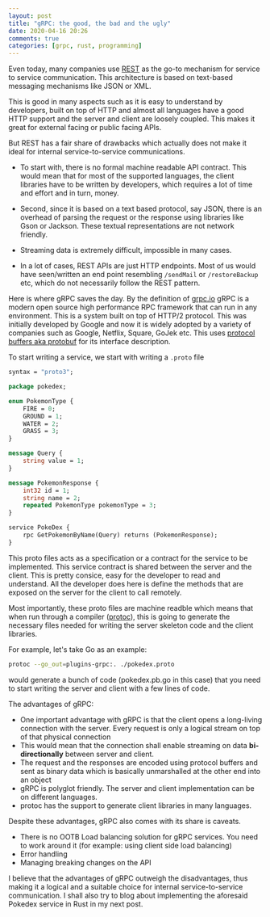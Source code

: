 ```yaml
---
layout: post
title: "gRPC: the good, the bad and the ugly"
date: 2020-04-16 20:26
comments: true
categories: [grpc, rust, programming]
---
```


Even today, many companies use [REST](https://en.wikipedia.org/wiki/Representational_state_transfer) as the go-to mechanism for service to service communication. This architecture is based on text-based messaging mechanisms like JSON or XML. 

This is good in many aspects such as it is easy to understand by developers, built on top of HTTP and almost all languages have a good HTTP support and the server and client are loosely coupled. This makes it great for external facing or public facing APIs.

But REST has a fair share of drawbacks which actually does not make it ideal for internal service-to-service communications. 

- To start with, there is no formal machine readable API contract. This would mean that for most of the supported languages, the client libraries have to be written by developers, which requires a lot of time and effort and in turn, money. 

- Second, since it is based on a text based protocol, say JSON, there is an overhead of parsing the request or the response using libraries like Gson or Jackson. These textual representations are not network friendly.

- Streaming data is extremely difficult, impossible in many cases.

- In a lot of cases, REST APIs are just HTTP endpoints. Most of us would have seen/written an end point resembling `/sendMail` or `/restoreBackup` etc, which do not necessarily follow the REST pattern.


Here is where gRPC saves the day. By the definition of [grpc.io](https://grpc.io) gRPC is a modern open source high performance RPC framework that can run in any environment. This is a system built on top of HTTP/2 protocol. This was initially developed by Google and now it is widely adopted by a variety of companies such as Google, Netflix, Square, GoJek etc. This uses [protocol buffers aka protobuf](https://developers.google.com/protocol-buffers) for its interface description.

To start writing a service, we start with writing a `.proto` file

```proto
syntax = "proto3";

package pokedex;

enum PokemonType {
    FIRE = 0;
    GROUND = 1;
    WATER = 2;
    GRASS = 3;
}

message Query {
    string value = 1;
}

message PokemonResponse {
    int32 id = 1;
    string name = 2;
    repeated PokemonType pokemonType = 3;
}

service PokeDex {
    rpc GetPokemonByName(Query) returns (PokemonResponse);
}
```

This proto files acts as a specification or a contract for the service to be implemented. This service contract is shared between the server and the client. This is pretty consice, easy for the developer to read and understand. All the developer does here is define the methods that are exposed on the server for the client to call remotely. 

Most importantly, these proto files are machine readble which means that when run through a compiler ([protoc](http://google.github.io/proto-lens/installing-protoc.html)), this is going to generate the necessary files needed for writing the server skeleton code and the client libraries. 

For example, let's take Go as an example:

```bash
protoc --go_out=plugins-grpc:. ./pokedex.proto
```
would generate a bunch of code (pokedex.pb.go in this case) that you need to start writing the server and client with a few lines of code.

The advantages of gRPC:

- One important advantage with gRPC is that the client opens a long-living connection with the server. Every request is only a logical stream on top of that physical connection 
- This would mean that the connection shall enable streaming on data __bi-directionally__ between server and client.
- The request and the responses are encoded using protocol buffers and sent as binary data which is basically unmarshalled at the other end into an object 
- gRPC is polyglot friendly. The server and client implementation can be on different languages.
- protoc has the support to generate client libraries in many languages. 


Despite these advantages, gRPC also comes with its share is caveats. 

- There is no OOTB Load balancing solution for gRPC services. You need to work around it (for example: using client side load balancing)
- Error handling 
- Managing breaking changes on the API

I believe that the advantages of gRPC outweigh the disadvantages, thus making it a logical and a suitable choice for internal service-to-service communication. I shall also try to blog about implementing the aforesaid Pokedex service in Rust in my next post.